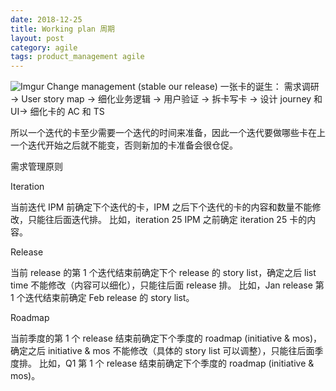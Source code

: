 ```yaml
---
date: 2018-12-25
title: Working plan 周期
layout: post
category: agile
tags: product_management agile
---
```


![Imgur](https://goooooouwa.fun:8143/static/images/r6VWImg.png)
Change management (stable our release)
一张卡的诞生：
需求调研 -> User story map -> 细化业务逻辑 -> 用户验证 -> 拆卡写卡 -> 设计 journey 和 UI-> 细化卡的 AC 和 TS

所以一个迭代的卡至少需要一个迭代的时间来准备，因此一个迭代要做哪些卡在上一个迭代开始之后就不能变，否则新加的卡准备会很仓促。

需求管理原则

Iteration

当前迭代 IPM 前确定下个迭代的卡，IPM 之后下个迭代的卡的内容和数量不能修改，只能往后面迭代排。
比如，iteration 25 IPM 之前确定 iteration 25 卡的内容。

Release

当前 release 的第 1 个迭代结束前确定下个 release 的 story list，确定之后 list time 不能修改（内容可以细化），只能往后面 release 排。
比如，Jan release 第 1 个迭代结束前确定 Feb release 的 story list。

Roadmap

当前季度的第 1 个 release 结束前确定下个季度的 roadmap (initiative & mos)，确定之后 initiative & mos 不能修改（具体的 story list 可以调整），只能往后面季度排。
比如，Q1 第 1 个 release 结束前确定下个季度的 roadmap (initiative & mos)。
